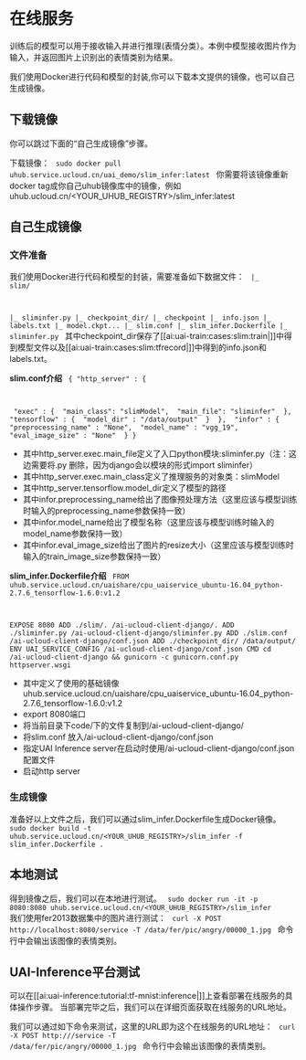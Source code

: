

# 在线服务
训练后的模型可以用于接收输入并进行推理(表情分类）。本例中模型接收图片作为输入，并返回图片上识别出的表情类别为结果。

我们使用Docker进行代码和模型的封装,你可以下载本文提供的镜像，也可以自己生成镜像。

## 下载镜像
你可以跳过下面的“自己生成镜像”步骤。

下载镜像：
<code>
sudo docker pull uhub.service.ucloud.cn/uai_demo/slim_infer:latest
</code>
你需要将该镜像重新docker tag成你自己uhub镜像库中的镜像，例如uhub.ucloud.cn/<YOUR\_UHUB\_REGISTRY>/slim_infer:latest

## 自己生成镜像

### 文件准备
我们使用Docker进行代码和模型的封装，需要准备如下数据文件：
<code>
|_ slim/

|_ sliminfer.py
|_ checkpoint_dir/
   |_ checkpoint 
   |_ info.json
   |_ labels.txt
   |_ model.ckpt...
|_ slim.conf
|_ slim_infer.Dockerfile
|_ sliminfer.py
</code>
其中checkpoint_dir保存了[[ai:uai-train:cases:slim:train|]]中得到模型文件以及[[ai:uai-train:cases:slim:tfrecord|]]中得到的info.json和labels.txt。

**slim.conf介绍**
<code>
{
        "http_server" : {

​                "exec" : {
​                        "main_class": "slimModel",
​                        "main_file": "sliminfer"
​                },
​                "tensorflow" : {
​                        "model_dir" : "/data/output"
​                }
​        },
​       "infor" : {
​          "preprocessing_name" : "None",
​          "model_name" : "vgg_19",
​          "eval_image_size" : "None"
​        }
}
</code>

  * 其中http\_server.exec.main\_file定义了入口python模块:sliminfer.py（注：这边需要将.py 删除，因为django会以模块的形式import sliminfer）
  * 其中http\_server.exec.main\_class定义了推理服务的对象类：slimModel 
  * 其中http\_server.tensorflow.model\_dir定义了模型的路径 
  * 其中infor.preprocessing\_name给出了图像预处理方法（这里应该与模型训练时输入的preprocessing_name参数保持一致）
  * 其中infor.model\_name给出了模型名称（这里应该与模型训练时输入的model\_name参数保持一致）
  * 其中infor.eval\_image\_size给出了图片的resize大小（这里应该与模型训练时输入的train\_image\_size参数保持一致）

**slim\_infer.Dockerfile介绍**
<code>
FROM uhub.service.ucloud.cn/uaishare/cpu_uaiservice_ubuntu-16.04_python-2.7.6_tensorflow-1.6.0:v1.2

EXPOSE 8080
ADD ./slim/. /ai-ucloud-client-django/.
ADD ./sliminfer.py /ai-ucloud-client-django/sliminfer.py
ADD ./slim.conf  /ai-ucloud-client-django/conf.json
ADD ./checkpoint_dir/ /data/output/
ENV UAI_SERVICE_CONFIG /ai-ucloud-client-django/conf.json
CMD cd /ai-ucloud-client-django && gunicorn -c gunicorn.conf.py httpserver.wsgi
</code>
  * 其中定义了使用的基础镜像uhub.service.ucloud.cn/uaishare/cpu\_uaiservice\_ubuntu-16.04\_python-2.7.6\_tensorflow-1.6.0:v1.2
  * export 8080端口
  * 将当前目录下code/下的文件复制到/ai-ucloud-client-django/
  * 将slim.conf 放入/ai-ucloud-client-django/conf.json
  * 指定UAI Inference server在启动时使用/ai-ucloud-client-django/conf.json 配置文件
  * 启动http server

### 生成镜像
准备好以上文件之后，我们可以通过slim\_infer.Dockerfile生成Docker镜像。
<code>
sudo docker build -t uhub.service.ucloud.cn/<YOUR_UHUB_REGISTRY>/slim_infer -f slim_infer.Dockerfile .
</code>

## 本地测试
得到镜像之后，我们可以在本地进行测试。
<code>
sudo docker run -it -p 8080:8080 uhub.service.ucloud.cn/<YOUR_UHUB_REGISTRY>/slim_infer
</code>
我们使用fer2013数据集中的图片进行测试：
<code>
curl -X POST http://localhost:8080/service -T /data/fer/pic/angry/00000_1.jpg
</code>
命令行中会输出该图像的表情类别。

## UAI-Inference平台测试
可以在[[ai:uai-inference:tutorial:tf-mnist:inference|]]上查看部署在线服务的具体操作步骤。
当部署完毕之后，我们可以在详细页面获取在线服务的URL地址。

我们可以通过如下命令来测试，这里的URL即为这个在线服务的URL地址：
<code>
curl -X POST http://<URL>/service -T /data/fer/pic/angry/00000_1.jpg
</code>
命令行中会输出该图像的表情类别。

